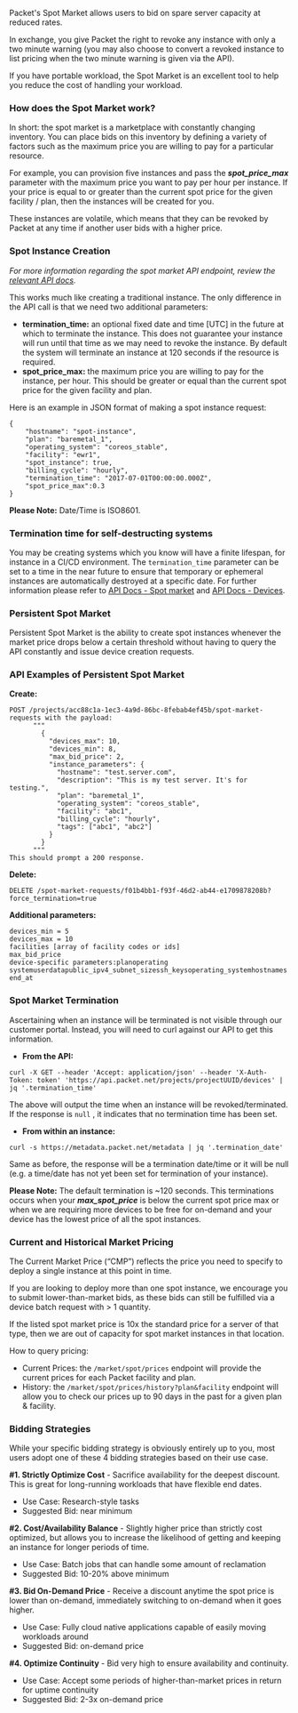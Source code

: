 <!--<meta>
{
    "title":"Spot Market",
    "description":"Deploying Devices in Spot Market",
    "tag":["Spot Market", "Deploy"]
}
</meta>-->

Packet's Spot Market allows users to bid on spare server capacity at reduced rates.  

In exchange, you give Packet the right to revoke any instance with only a two minute warning (you may also choose to convert a revoked instance to list pricing when the two minute warning is given via the API).

If you have portable workload, the Spot Market is an excellent tool to help you reduce the cost of handling your workload.

### How does the Spot Market work?

In short: the spot market is a marketplace with constantly changing inventory.  You can place bids on this inventory by defining a variety of factors such as the maximum price you are willing to pay for a particular resource.

For example, you can provision five instances and pass the **_spot_price_max_**  parameter with the maximum price you want to pay per hour per instance.  If your price is equal to or greater than the current spot price for the given facility / plan, then the instances will be created for you.

These instances are volatile, which means that they can be revoked by Packet at any time if another user bids with a higher price.

### Spot Instance Creation

_For more information regarding the spot market API endpoint, review the [relevant API docs](https://www.packet.net/developers/api/market/)._    

This works much like creating a traditional instance.  The only difference in the API call is that we need two additional parameters:

* __termination_time:__ an optional fixed date and time [UTC] in the future at which to terminate the instance.  This does not guarantee your instance will run until that time as we may need to revoke the instance. By default the system will terminate an instance at 120 seconds if the resource is required.
* __spot_price_max:__ the maximum price you are willing to pay for the instance, per hour. This should be greater or equal than the current spot price for the given facility and plan.

Here is an example in JSON format of making a spot instance request:

```
{
    "hostname": "spot-instance",
    "plan": "baremetal_1",
    "operating_system": "coreos_stable",
    "facility": "ewr1",
    "spot_instance": true,
    "billing_cycle": "hourly",
    "termination_time": "2017-07-01T00:00:00.000Z",
    "spot_price_max":0.3
}
```

**Please Note:** Date/Time is ISO8601.

### Termination time for self-destructing systems

You may be creating systems which you know will have
a finite lifespan, for instance in a CI/CD environment.
The `termination_time` parameter can be set to a time
in the near future to ensure that temporary or ephemeral
instances are automatically destroyed at a specific date.
For further information please refer to [API Docs - Spot market](https://www.packet.com/developers/api/#spotmarketrequest) and [API Docs - Devices](https://www.packet.com/developers/api/#devices).

### Persistent Spot Market

Persistent Spot Market  is the ability to create spot instances whenever the market price drops below a certain threshold without having to query the API constantly and issue device creation requests.

### API Examples of Persistent Spot Market

**Create:**
```
POST /projects/acc88c1a-1ec3-4a9d-86bc-8febab4ef45b/spot-market-requests with the payload:
      """
        {
          "devices_max": 10,
          "devices_min": 8,
          "max_bid_price": 2,
          "instance_parameters": {
            "hostname": "test.server.com",
            "description": "This is my test server. It's for testing.",
            "plan": "baremetal_1",
            "operating_system": "coreos_stable",
            "facility": "abc1",
            "billing_cycle": "hourly",
            "tags": ["abc1", "abc2"]
          }
        }
      """
This should prompt a 200 response.
```

**Delete:**

```
DELETE /spot-market-requests/f01b4bb1-f93f-46d2-ab44-e1709878208b?force_termination=true
```

**Additional parameters:**

```
devices_min = 5
devices_max = 10
facilities [array of facility codes or ids]
max_bid_price
device-specific parameters:planoperating systemuserdatapublic_ipv4_subnet_sizessh_keysoperating_systemhostnames
end_at
```

### Spot Market Termination

Ascertaining when an instance will be terminated is not visible through our customer portal.  Instead, you will need to curl against our API to get this information.

* __From the API:__

```
curl -X GET --header 'Accept: application/json' --header 'X-Auth-Token: token' 'https://api.packet.net/projects/projectUUID/devices' | jq '.termination_time'
```

The above will output the time when an instance will be revoked/terminated.  If the response is `null` , it indicates that no termination time has been set.

* __From within an instance:__

```
curl -s https://metadata.packet.net/metadata | jq '.termination_date'
```

Same as before, the response will be a termination date/time or it will be null (e.g. a time/date has not yet been set for termination of your instance).

️**Please Note:** The default termination is ~120 seconds. This terminations occurs when your **_max_spot_price_**  is below the current spot price max or when we are requiring more devices to be free for on-demand and your device has the lowest price of all the spot instances.

### Current and Historical Market Pricing

The Current Market Price (“CMP”) reflects the price you need to specify to deploy a single instance at this point in time.

If you are looking to deploy more than one spot instance, we encourage you to submit lower-than-market bids, as these bids can still be fulfilled via a device batch request with > 1 quantity.

If the listed spot market price is 10x the standard price for a server of that type, then we are out of capacity for spot market instances in that location.

How to query pricing:

* Current Prices: the `/market/spot/prices` endpoint will provide the current prices for each Packet facility and plan.
* History: the `/market/spot/prices/history?plan&facility` endpoint will allow you to check our prices up to 90 days in the past for a given plan & facility.

### Bidding Strategies

While your specific bidding strategy is obviously entirely up to you, most users adopt one of these 4 bidding strategies based on their use case.

**#1. Strictly Optimize Cost** - Sacrifice availability for the deepest discount. This is great for long-running workloads that have flexible end dates.

* Use Case: Research-style tasks
* Suggested Bid: near minimum

**#2. Cost/Availability Balance** - Slightly higher price than strictly cost optimized, but allows you to increase the likelihood of getting and keeping an instance for longer periods of time.

* Use Case: Batch jobs that can handle some amount of reclamation
* Suggested Bid: 10-20% above minimum

**#3. Bid On-Demand Price** - Receive a discount anytime the spot price is lower than on-demand, immediately switching to on-demand when it goes higher.

* Use Case: Fully cloud native applications capable of easily moving workloads around
* Suggested Bid: on-demand price

**#4. Optimize Continuity** - Bid very high to ensure availability and continuity.

* Use Case: Accept some periods of higher-than-market prices in return for uptime continuity
* Suggested Bid: 2-3x on-demand price
